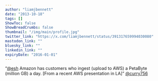 ```yaml
---
author: "liamjbennett"
date: "2013-10-18"
tags: []
ShowToc: false
ShowBreadCrumbs: false
thumbnail: "/img/main/profile.jpg"
twitter_link: "https://x.com/liamjbennett/status/391317659994030080"
mastodon_link: ""
bluesky_link: ""
linkedin_link: ""
expiryDate: "2016-01-01"
---
```


“[@esh](https://x.com/esh) Amazon has customers who ingest (upload to AWS) a PetaByte (million GB) a day. [From a recent AWS presentation in LA]” [@curry756](https://x.com/curry756)

